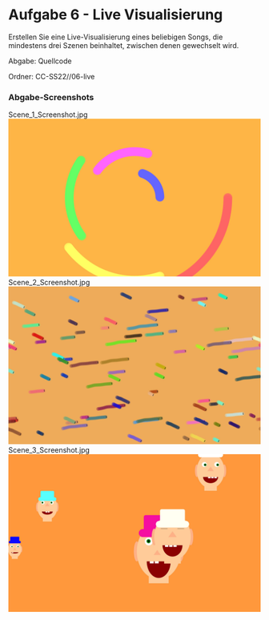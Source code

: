 # Aufgabe 6 - Live Visualisierung

Erstellen Sie eine Live-Visualisierung eines beliebigen Songs, die mindestens drei Szenen beinhaltet, zwischen denen
gewechselt wird.

Abgabe: Quellcode

Ordner:  CC-SS22/<nachname-vorname>/06-live

### Abgabe-Screenshots

Scene_1_Screenshot.jpg
![Screenshot1](./Screenshots/Scene_1_Screenshot.jpg)
Scene_2_Screenshot.jpg
![Screenshot2](./Screenshots/Scene_2_Screenshot.jpg)
Scene_3_Screenshot.jpg
![Screenshot3](./Screenshots/Scene_3_Screenshot.jpg)